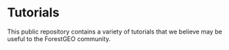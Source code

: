 Tutorials
================

This public repository contains a variety of tutorials that we believe may be useful to the ForestGEO community.
